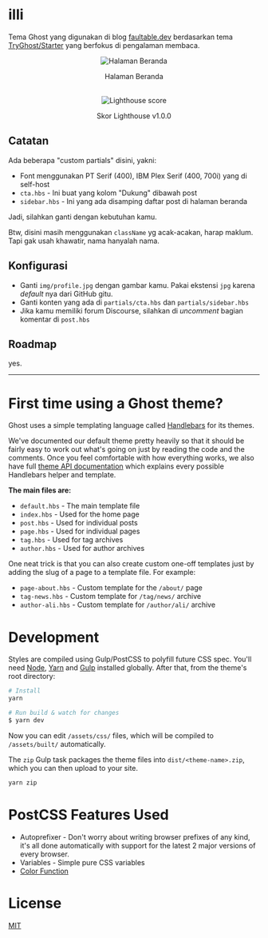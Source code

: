 # illi

Tema Ghost yang digunakan di blog [faultable.dev](https://faultable.dev) berdasarkan
tema [TryGhost/Starter](https://github.com/TryGhost/Starter) yang berfokus di pengalaman membaca.

<div align="center">

  <img src="https://i.imgur.com/ibsIMrh.png" alt="Halaman Beranda">

  <p>Halaman Beranda</p>

  <br>

  <img src="https://i.imgur.com/VG0Vj3L.png" alt="Lighthouse score">

  <p>Skor Lighthouse v1.0.0</p>

</div>

## Catatan

Ada beberapa "custom partials" disini, yakni:

- Font menggunakan PT Serif (400), IBM Plex Serif (400, 700i) yang di self-host
- `cta.hbs` - Ini buat yang kolom "Dukung" dibawah post
- `sidebar.hbs` - Ini yang ada disamping daftar post di halaman beranda

Jadi, silahkan ganti dengan kebutuhan kamu.

Btw, disini masih menggunakan `className` yg acak-acakan, harap maklum. Tapi gak usah khawatir, nama hanyalah nama.

## Konfigurasi

- Ganti `img/profile.jpg` dengan gambar kamu. Pakai ekstensi `jpg` karena _default_ nya dari GitHub gitu.
- Ganti konten yang ada di `partials/cta.hbs` dan `partials/sidebar.hbs`
- Jika kamu memiliki forum Discourse, silahkan di _uncomment_ bagian komentar di `post.hbs`

## Roadmap

yes.

---

# First time using a Ghost theme?

Ghost uses a simple templating language called [Handlebars](http://handlebarsjs.com/) for its themes.

We've documented our default theme pretty heavily so that it should be fairly easy to work out what's going on just by reading the code and the comments. Once you feel comfortable with how everything works, we also have full [theme API documentation](https://themes.ghost.org) which explains every possible Handlebars helper and template.

**The main files are:**

- `default.hbs` - The main template file
- `index.hbs` - Used for the home page
- `post.hbs` - Used for individual posts
- `page.hbs` - Used for individual pages
- `tag.hbs` - Used for tag archives
- `author.hbs` - Used for author archives

One neat trick is that you can also create custom one-off templates just by adding the slug of a page to a template file. For example:

- `page-about.hbs` - Custom template for the `/about/` page
- `tag-news.hbs` - Custom template for `/tag/news/` archive
- `author-ali.hbs` - Custom template for `/author/ali/` archive

# Development

Styles are compiled using Gulp/PostCSS to polyfill future CSS spec. You'll need [Node](https://nodejs.org/), [Yarn](https://yarnpkg.com/) and [Gulp](https://gulpjs.com) installed globally. After that, from the theme's root directory:

```bash
# Install
yarn

# Run build & watch for changes
$ yarn dev
```

Now you can edit `/assets/css/` files, which will be compiled to `/assets/built/` automatically.

The `zip` Gulp task packages the theme files into `dist/<theme-name>.zip`, which you can then upload to your site.

```bash
yarn zip
```

# PostCSS Features Used

- Autoprefixer - Don't worry about writing browser prefixes of any kind, it's all done automatically with support for the latest 2 major versions of every browser.
- Variables - Simple pure CSS variables
- [Color Function](https://github.com/postcss/postcss-color-function)

# License

[MIT](LICENSE)
